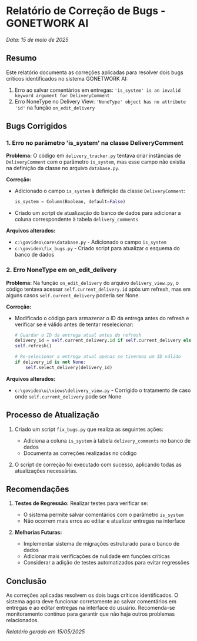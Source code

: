 # Relatório de Correção de Bugs - GONETWORK AI
*Data: 15 de maio de 2025*

## Resumo
Este relatório documenta as correções aplicadas para resolver dois bugs críticos identificados no sistema GONETWORK AI:
1. Erro ao salvar comentários em entregas: `'is_system' is an invalid keyword argument for DeliveryComment`
2. Erro NoneType no Delivery View: `'NoneType' object has no attribute 'id'` na função `on_edit_delivery`

## Bugs Corrigidos

### 1. Erro no parâmetro 'is_system' na classe DeliveryComment
**Problema:** O código em `delivery_tracker.py` tentava criar instâncias de `DeliveryComment` com o parâmetro `is_system`, mas esse campo não existia na definição da classe no arquivo `database.py`.

**Correção:**
- Adicionado o campo `is_system` à definição da classe `DeliveryComment`:
  ```python
  is_system = Column(Boolean, default=False)
  ```
- Criado um script de atualização do banco de dados para adicionar a coluna correspondente à tabela `delivery_comments`

**Arquivos alterados:**
- `c:\govideo\core\database.py` - Adicionado o campo `is_system`
- `c:\govideo\fix_bugs.py` - Criado script para atualizar o esquema do banco de dados

### 2. Erro NoneType em on_edit_delivery
**Problema:** Na função `on_edit_delivery` do arquivo `delivery_view.py`, o código tentava acessar `self.current_delivery.id` após um refresh, mas em alguns casos `self.current_delivery` poderia ser None.

**Correção:**
- Modificado o código para armazenar o ID da entrega antes do refresh e verificar se é válido antes de tentar reselecionar:
  ```python
  # Guardar o ID da entrega atual antes do refresh
  delivery_id = self.current_delivery.id if self.current_delivery else None
  self.refresh()
  
  # Re-selecionar a entrega atual apenas se tivermos um ID válido
  if delivery_id is not None:
      self.select_delivery(delivery_id)
  ```

**Arquivos alterados:**
- `c:\govideo\ui\views\delivery_view.py` - Corrigido o tratamento de caso onde `self.current_delivery` pode ser None

## Processo de Atualização
1. Criado um script `fix_bugs.py` que realiza as seguintes ações:
   - Adiciona a coluna `is_system` à tabela `delivery_comments` no banco de dados
   - Documenta as correções realizadas no código
   
2. O script de correção foi executado com sucesso, aplicando todas as atualizações necessárias.

## Recomendações
1. **Testes de Regressão:** Realizar testes para verificar se:
   - O sistema permite salvar comentários com o parâmetro `is_system`
   - Não ocorrem mais erros ao editar e atualizar entregas na interface
   
2. **Melhorias Futuras:**
   - Implementar sistema de migrações estruturado para o banco de dados
   - Adicionar mais verificações de nulidade em funções críticas
   - Considerar a adição de testes automatizados para evitar regressões

## Conclusão
As correções aplicadas resolvem os dois bugs críticos identificados. O sistema agora deve funcionar corretamente ao salvar comentários em entregas e ao editar entregas na interface do usuário. Recomenda-se monitoramento contínuo para garantir que não haja outros problemas relacionados.

*Relatório gerado em 15/05/2025*
